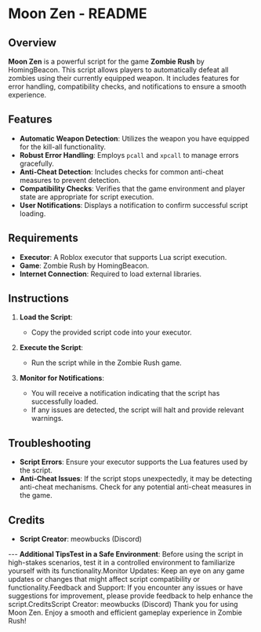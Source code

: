 # Moon Zen - README

## Overview

**Moon Zen** is a powerful script for the game **Zombie Rush** by HomingBeacon. This script allows players to automatically defeat all zombies using their currently equipped weapon. It includes features for error handling, compatibility checks, and notifications to ensure a smooth experience.

## Features

- **Automatic Weapon Detection**: Utilizes the weapon you have equipped for the kill-all functionality.
- **Robust Error Handling**: Employs `pcall` and `xpcall` to manage errors gracefully.
- **Anti-Cheat Detection**: Includes checks for common anti-cheat measures to prevent detection.
- **Compatibility Checks**: Verifies that the game environment and player state are appropriate for script execution.
- **User Notifications**: Displays a notification to confirm successful script loading.

## Requirements

- **Executor**: A Roblox executor that supports Lua script execution.
- **Game**: Zombie Rush by HomingBeacon.
- **Internet Connection**: Required to load external libraries.

## Instructions

1. **Load the Script**:
   - Copy the provided script code into your executor.

2. **Execute the Script**:
   - Run the script while in the Zombie Rush game.

3. **Monitor for Notifications**:
   - You will receive a notification indicating that the script has successfully loaded.
   - If any issues are detected, the script will halt and provide relevant warnings.

## Troubleshooting

- **Script Errors**: Ensure your executor supports the Lua features used by the script.
- **Anti-Cheat Issues**: If the script stops unexpectedly, it may be detecting anti-cheat mechanisms. Check for any potential anti-cheat measures in the game.

## Credits

- **Script Creator**: meowbucks (Discord)

--- **Additional TipsTest in a Safe Environment**: Before using the script in high-stakes scenarios, test it in a controlled environment to familiarize yourself with its functionality.Monitor Updates: Keep an eye on any game updates or changes that might affect script compatibility or functionality.Feedback and Support: If you encounter any issues or have suggestions for improvement, please provide feedback to help enhance the script.CreditsScript Creator: meowbucks (Discord) Thank you for using Moon Zen. Enjoy a smooth and efficient gameplay experience in Zombie Rush!
